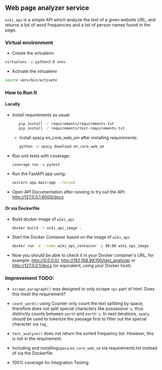 ## Web page analyzer service

`wiki_api` is a simple API which analyze the text of a given website URL, and returns a list of word frequencies 
and a list of person names found in the page.

### Virtual environment
- Create the virtualenv
```bash 
virtualenv -p python3.8 venv
```
- Activate the virtualenv
```bash
source venv/bin/activate
```

### How to Run It
#### Locally
- Install requirements as usual:
    ```bash
       pip install -r requirements/requirements.txt
       pip install -r requirements/test-requirements.txt
    ```
  - Install spacy en_core_web_sm after installing requirements:
    ```bash
    python -m spacy download en_core_web_sm
    ```

- Run unit tests with coverage:
  ```bash
  coverage run -m pytest
  ```
- Run the FastAPI app using:
  ```bash
  uvicorn app.main:app --reload
  ```
- Open API Documentation after running to try out the API: http://127.0.0.1:8000/docs


#### Or via Dockerfile
- Build docker image of `wiki_api`
  ```bash
  docker build -t wiki_api_image .
  ```
- Start the Docker Container based on the image of `wiki_api`
  ```bash
  docker run -d --name wiki_api_container -p 80:80 wiki_api_image
  ```
- Now you should be able to check it in your Docker container's URL, for example: http://0.0.0.0/, 
http://192.168.99.100/text_analyzer or http://127.0.0.1/docs (or equivalent, using your Docker host).

### Improvement TODO:

- `scrape_paragraph()` was designed to only scrape `<p>` part of html. Does this meet the requirement?

- `count_word()` using Counter only count the text splitting by space, therefore does not split special characters like
possessive`'s`, thus distinctly counts between `earth` and `earth's`. In next iterations, `spaCy` should be used to tokenize 
the passage first to filter out the special character via `tag_`

- `text_analyze()` does not  return the sorted frequency list. However, this is not in the requirement.

- Including and installing`spacy`.`en_core_web_sm` via requirements.txt instead of via the Dockerfile

- 100% coverage for Integration Testing